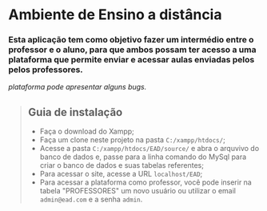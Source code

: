 # Ambiente de Ensino a distância

### Esta aplicação tem como objetivo fazer um intermédio entre o professor e o aluno, para que ambos possam ter acesso a uma plataforma que permite enviar e acessar aulas enviadas pelos pelos professores.

*plataforma pode apresentar alguns bugs.*

> ## Guia de instalação
> * Faça o download do Xampp;
> * Faça um clone neste projeto na pasta `C:/xampp/htdocs/`;
> * Acesse a pasta `C:/xampp/htdocs/EAD/source/` e abra o arquvivo do banco de dados e, passe para a linha comando do MySql para criar o banco de dados e suas tabelas referentes;
> * Para acessar o site, acesse a URL `localhost/EAD`;
> * Para acessar a plataforma como professor, você pode inserir na tabela "PROFESSORES" um novo usuário ou utilizar o email `admin@ead.com` e a senha `admin`. 
